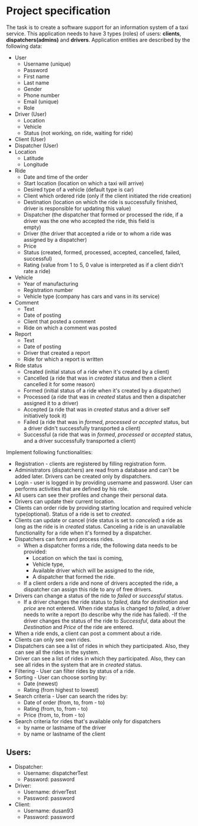 # Project specification

The task is to create a software support for an information system of a taxi service. This application needs to have 3 types (roles) of users: **clients**, **dispatchers(admins)** and **drivers**. Application entities are described by the following data:

- User
  - Username (unique)
  - Password
  - First name
  - Last name
  - Gender
  - Phone number
  - Email (unique)
  - Role
- Driver (User)
  - Location
  - Vehicle
  - Status (not working, on ride, waiting for ride)
- Client (User)
- Dispatcher (User)
- Location
  - Latitude
  - Longitude
- Ride
  - Date and time of the order
  - Start location (location on which a taxi will arrive)
  - Desired type of a vehicle (default type is car)
  - Client which ordered ride (only if the client initiated the ride creation)
  - Destination (location on which the ride is successfully finished, driver is responsible for updating this value)
  - Dispatcher (the dispatcher that formed or processed the ride, if a driver was the one who accepted the ride, this field is  
    empty)
  - Driver (the driver that accepted a ride or to whom a ride was assigned by a dispatcher)
  - Price
  - Status (created, formed, processed, accepted, cancelled, failed, successful)
  - Rating (value from 1 to 5, 0 value is interpreted as if a client didn't rate a ride)
- Vehicle
  - Year of manufacturing
  - Registration number
  - Vehicle type (company has cars and vans in its service)
- Comment
  - Text
  - Date of posting
  - Client that posted a comment
  - Ride on which a comment was posted
- Report
  - Text
  - Date of posting
  - Driver that created a report
  - Ride for which a report is written
- Ride status
  - Created (initial status of a ride when it's created by a client)
  - Cancelled (a ride that was in *created* status and then a client cancelled it for some reason)
  - Formed (initial status of a ride when it's created by a dispatcher)
  - Processed (a ride that was in *created* status and then a dispatcher assigned it to a driver)
  - Accepted (a ride that was in *created* status and a driver self initiatively took it)
  - Failed (a ride that was in *formed*, *processed* or *accepted* status, but a driver didn't successfully transported a client)
  - Successful (a ride that was in *formed*, *processed* or *accepted* status, and a driver successfully transported a client)

Implement following functionalities:
- Registration - clients are registered by filling registration form.
- Administrators (dispatchers) are read from a database and can't be added later. Drivers can be created only by dispatchers.
- Login - user is logged in by providing username and password. User can performs activities that are defined by his role.
- All users can see their profiles and change their personal data.
- Drivers can update their current location.
- Clients can order ride by providing starting location and required vehicle type(optional). Status of a ride is set to *created*.
- Clients can update or cancel (ride status is set to *canceled*) a ride as long as the ride is in *created* status. Canceling a ride is an unavailable         functionality for a ride when it's formed by a dispatcher.
- Dispatchers can form and process rides.
  - When a dispatcher forms a ride, the following data needs to be provided:
    - Location on which the taxi is coming,
    - Vehicle type,
    - Available driver which will be assigned to the ride,
    - A dispatcher that formed the ride.
  - If a client orders a ride and none of drivers accepted the ride, a dispatcher can assign this ride to any of free drivers.
- Drivers can change a status of the ride to *failed* or *successful* status.
  - If a driver changes the ride status to *failed*, data for *destination* and *price* are not entered. When ride status is changed to *failed*, a driver needs to write a report (to describe why the ride has failed).
  -If the driver changes the status of the ride to *Successful*, data about the *Destination* and *Price* of the ride are entered.
- When a ride ends, a client can post a comment about a ride.
- Clients can only see own rides.
- Dispatchers can see a list of rides in which they participated. Also, they can see all the rides in the system.
- Driver can see a list of rides in which they participated. Also, they can see all rides in the system that are in *created* status.
- Filtering - User can filter rides by status of a ride.
- Sorting - User can choose sorting by:
  - Date (newest)
  - Rating (from highest to lowest)
- Search criteria - User can search the rides by:
  - Date of order (from, to, from - to)
  - Rating (from, to, from - to)
  - Price (from, to, from - to)
- Search criteria for rides that's available only for dispatchers
  - by name or lastname of the driver
  - by name or lastname of the client
  
## Users:

- Dispatcher:
  - Username: dispatcherTest
  - Password: password
- Driver:
  - Username: driverTest
  - Password: password
- Client:
  - Username: dusan93
  - Password: password
